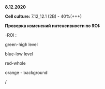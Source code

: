 

**8.12.2020**

**Cell culture:**
7.12_12.1 (2B) - 40%(+++)

**Проверка изменений интенсивности по ROI:**

-ROI :

green-high level

blue-low level

red-whole

orange - background

/

